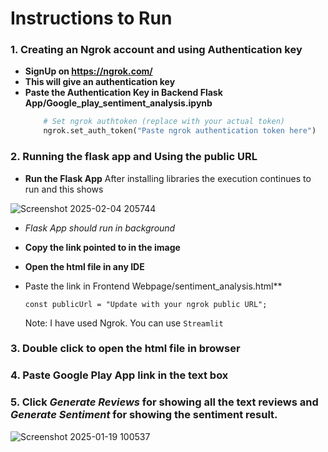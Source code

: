 # Instructions to Run

### 1. Creating an Ngrok account and using Authentication key
- **SignUp on https://ngrok.com/**
- **This will give an authentication key**
- **Paste the Authentication Key in Backend Flask App/Google_play_sentiment_analysis.ipynb**
  ```python
      # Set ngrok authtoken (replace with your actual token)
      ngrok.set_auth_token("Paste ngrok authentication token here")
  ```
### 2. Running the flask app and Using the public URL
- **Run the Flask App**
  After installing libraries the execution continues to run and this shows
  
![Screenshot 2025-02-04 205744](https://github.com/user-attachments/assets/969c3ad9-972d-43e8-84fd-ad706de44ec5)

- *Flask App should run in background*
- **Copy the link pointed to in the image**
- **Open the html file in any IDE**
- Paste the link in Frontend Webpage/sentiment_analysis.html**
  
  ```const publicUrl = "Update with your ngrok public URL"; ```
  
  Note: I have used Ngrok. You can use ```Streamlit```
  
### 3. Double click to open the html file in browser

### 4. Paste Google Play App link in the text box

### 5. Click *Generate Reviews* for showing all the text reviews and *Generate Sentiment* for showing the sentiment result.

![Screenshot 2025-01-19 100537](https://github.com/user-attachments/assets/2108b2b1-0d8c-4058-9a61-cbcdc84d093a)

